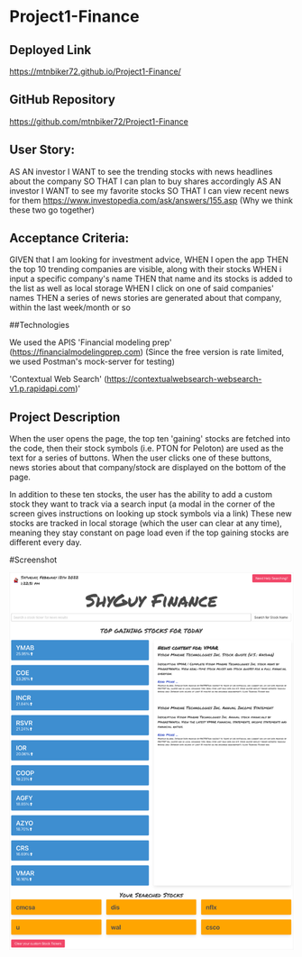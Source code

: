 # Project1-Finance

## Deployed Link
https://mtnbiker72.github.io/Project1-Finance/

## GitHub Repository
https://github.com/mtnbiker72/Project1-Finance

## User Story:
AS AN investor
I WANT to see the trending stocks with news headlines about the company
SO THAT I can plan to buy shares accordingly
AS AN investor
I WANT to see my favorite stocks
SO THAT I can view recent news for them
https://www.investopedia.com/ask/answers/155.asp (Why we think these two go together)

## Acceptance Criteria:
GIVEN that I am looking for investment advice,
WHEN I open the app
THEN the top 10 trending companies are visible, along with their stocks
WHEN i input a specific company's name
THEN that name and its stocks is added to the list as well as local storage
WHEN I click on one of said companies' names
THEN a series of news stories are generated about that company, within the last week/month or so

##Technologies

We used the APIS 'Financial modeling prep' (https://financialmodelingprep.com)
(Since the free version is rate limited, we used Postman's mock-server for testing)

 'Contextual Web Search' (https://contextualwebsearch-websearch-v1.p.rapidapi.com)'

## Project Description
When the user opens the page, the top ten 'gaining' stocks are fetched into the code, then their stock symbols (i.e. PTON for Peloton) are used as the text for a series of buttons.
When the user clicks one of these buttons, news stories about that company/stock are displayed on the bottom of the page.

In addition to these ten stocks, the user has the ability to add a custom stock they want to track via a search input (a modal in the corner of the screen gives instructions on looking up stock symbols via a link)
These new stocks are tracked in local storage (which the user can clear at any time), meaning they stay constant on page load even if the top gaining stocks are different every day.

#Screenshot

![Getting Started](./MainScreenShot.png)
